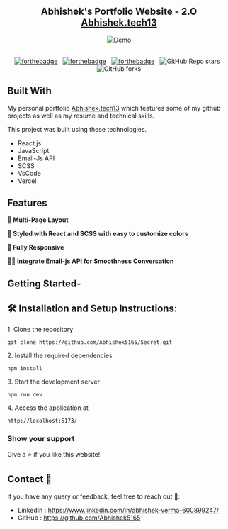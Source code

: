 <h2 align="center">
  Abhishek's Portfolio Website - 2.O<br/>
  <a href="https://secret-lemon-xi.vercel.app/" target="_blank">Abhishek.tech13</a>
</h2>
<div align="center">
  <img alt="Demo" src="https://github.com/Abhishek5165/Secret/blob/main/src/images/portfolio/home.png" />
</div>

<br/>

<center>

[![forthebadge](https://forthebadge.com/images/badges/built-with-love.svg)](https://forthebadge.com) &nbsp;
[![forthebadge](https://forthebadge.com/images/badges/made-with-javascript.svg)](https://forthebadge.com) &nbsp;
[![forthebadge](https://forthebadge.com/images/badges/open-source.svg)](https://forthebadge.com) &nbsp;
![GitHub Repo stars](https://img.shields.io/github/stars/Abhishek5165/Secret?color=red&logo=github&style=for-the-badge) &nbsp;
![GitHub forks](https://img.shields.io/github/forks/Abhishek5165/Secret?color=red&logo=github&style=for-the-badge)

</center>

## Built With

My personal portfolio <a href="https://secret-inky.vercel.app/" target="_blank">Abhishek.tech13</a> which features some of my github projects as well as my resume and technical skills.<br/>

This project was built using these technologies.

- React.js
- JavaScript
- Email-Js API
- SCSS
- VsCode
- Vercel

## Features

**📖 Multi-Page Layout**

**🎨 Styled with React and SCSS with easy to customize colors**

**📱 Fully Responsive**

**🤵‍♂️ Integrate Email-js API for Smoothness Conversation**

## Getting Started-

## 🛠 Installation and Setup Instructions:

<p>1. Clone the repository</p>

```
git clone https://github.com/Abhishek5165/Secret.git
```

<p>2. Install the required dependencies </p>

```
npm install
```

<p>3. Start the development server</p>

```
npm run dev
```

<p>4. Access the application at</p>

```
http://localhost:5173/
```
### Show your support

Give a ⭐ if you like this website!

## Contact 🌟
If you have any query or feedback, feel free to reach out 💖:
- LinkedIn : https://www.linkedin.com/in/abhishek-verma-600899247/
- GitHub : https://github.com/Abhishek5165
